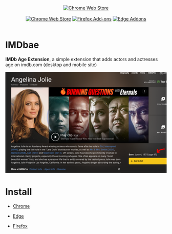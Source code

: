<p align="center">
<a rel="noreferrer noopener" href="https://chrome.google.com/webstore/detail/imdbae/ceohjkmiefnmckmdliodjobpdipnflgd"><img alt="Chrome Web Store" src="https://img.shields.io/chrome-web-store/rating/ceohjkmiefnmckmdliodjobpdipnflgd.svg"></a>
<br><br>
<a rel="noreferrer noopener" href="https://chrome.google.com/webstore/detail/imdbae/ceohjkmiefnmckmdliodjobpdipnflgd"><img alt="Chrome Web Store" src="https://img.shields.io/badge/Chrome-141e24.svg?&style=for-the-badge&logo=google-chrome&logoColor=white"></a>
<a rel="noreferrer noopener" href="https://addons.mozilla.org/en-US/firefox/addon/imdbae-imdb-age-extension/"><img alt="Firefox Add-ons" src="https://img.shields.io/badge/Firefox-141e24.svg?&style=for-the-badge&logo=firefox-browser&logoColor=white"></a>
<a rel="noreferrer noopener" href="https://microsoftedge.microsoft.com/addons/detail/imdbae-imdb-age-extensi/bgdgjbpdcfpncfhmjodeiccifbgmilcg"><img alt="Edge Addons" src="https://img.shields.io/badge/Edge-141e24.svg?&style=for-the-badge&logo=microsoft-edge&logoColor=white"></a>
<br><br>
</p>

# IMDbae 

**IMDb Age Extension**, a simple extension that adds actors and actresses age on imdb.com (desktop and mobile site)

![promo pic](promopic.png)

# Install

* [Chrome](https://chrome.google.com/webstore/detail/imdbae/ceohjkmiefnmckmdliodjobpdipnflgd)

* [Edge](https://microsoftedge.microsoft.com/addons/detail/imdbae-imdb-age-extensi/bgdgjbpdcfpncfhmjodeiccifbgmilcg)

* [Firefox](https://addons.mozilla.org/en-US/firefox/addon/imdbae-imdb-age-extension/)
